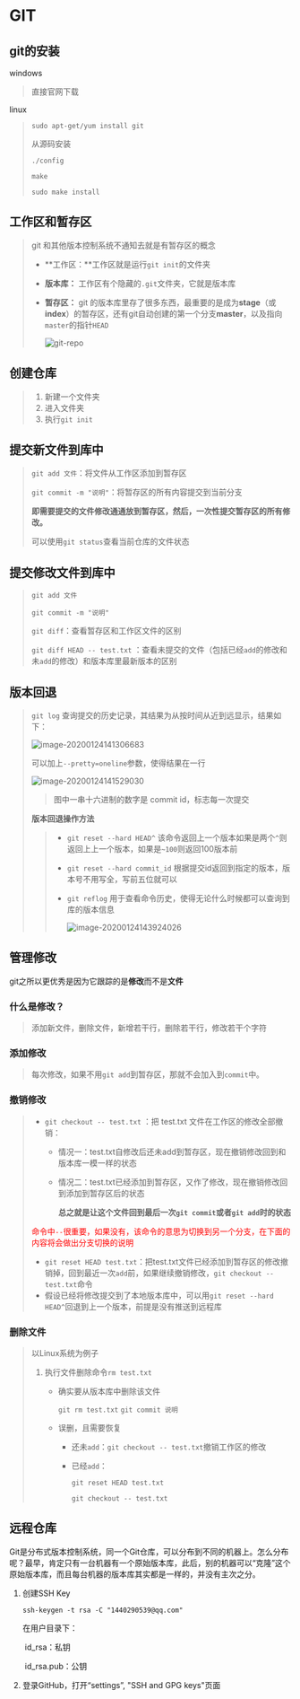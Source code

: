 # GIT

## git的安装

windows

> 直接官网下载

linux

> ```shell
> sudo apt-get/yum install git
> ```
>
> 从源码安装
>
> `./config`
>
> `make`
>
> `sudo make install`

## 工作区和暂存区

> git 和其他版本控制系统不通知去就是有暂存区的概念
>
> + **工作区：**工作区就是运行`git init`的文件夹
>
> + **版本库：** 工作区有个隐藏的`.git`文件夹，它就是版本库
>
> + **暂存区：** git  的版本库里存了很多东西，最重要的是成为**stage**（或**index**）的暂存区，还有git自动创建的第一个分支**master**，以及指向`master`的指针`HEAD`
>
>   ![git-repo](https://www.liaoxuefeng.com/files/attachments/919020037470528/0)
>
> 

## 创建仓库

> 1. 新建一个文件夹
> 2. 进入文件夹
> 3. 执行`git init`

## 提交新文件到库中

> `git add 文件`：将文件从工作区添加到暂存区
>
> `git commit -m "说明"`：将暂存区的所有内容提交到当前分支
>
> **即需要提交的文件修改通通放到暂存区，然后，一次性提交暂存区的所有修改。**
>
> 可以使用`git status`查看当前仓库的文件状态

## 提交修改文件到库中

> `git add 文件`
>
> `git commit -m "说明"`
>
> `git diff`：查看暂存区和工作区文件的区别
>
> `git diff HEAD -- test.txt` ：查看未提交的文件（包括已经`add`的修改和未`add`的修改）和版本库里最新版本的区别 

## 版本回退

> `git log` 查询提交的历史记录，其结果为从按时间从近到远显示，结果如下：
>
> ![image-20200124141306683](C:\Users\14402\AppData\Roaming\Typora\typora-user-images\image-20200124141306683.png)
>
> 可以加上`--pretty=oneline`参数，使得结果在一行
>
> ![image-20200124141529030](C:\Users\14402\AppData\Roaming\Typora\typora-user-images\image-20200124141529030.png)
>
> > 图中一串十六进制的数字是 commit id，标志每一次提交
>
> **版本回退操作方法**
>
> > + `git reset --hard HEAD^` 该命令返回上一个版本如果是两个`^`则返回上上一个版本，如果是`~100`则返回100版本前
> >
> > + `git reset --hard commit_id` 根据提交id返回到指定的版本，版本号不用写全，写前五位就可以
> >
> > + `git reflog` 用于查看命令历史，使得无论什么时候都可以查询到库的版本信息
> >
> >   ![image-20200124143924026](C:\Users\14402\AppData\Roaming\Typora\typora-user-images\image-20200124143924026.png)

## 管理修改

git之所以更优秀是因为它跟踪的是**修改**而不是**文件**

### 什么是修改？

> 添加新文件，删除文件，新增若干行，删除若干行，修改若干个字符

### 添加修改

> 每次修改，如果不用`git add`到暂存区，那就不会加入到`commit`中。

### 撤销修改

> + `git checkout -- test.txt` ：把 test.txt 文件在工作区的修改全部撤销：
>
>   + 情况一：test.txt自修改后还未add到暂存区，现在撤销修改回到和版本库一模一样的状态
>
>   + 情况二：test.txt已经添加到暂存区，又作了修改，现在撤销修改回到添加到暂存区后的状态
>
>     **总之就是让这个文件回到最后一次`git commit`或者`git add`时的状态**
>
> <font style="color:red">命令中`--`很重要，如果没有，该命令的意思为切换到另一个分支，在下面的内容将会做出分支切换的说明</font>
>
> + `git reset HEAD test.txt`：把test.txt文件已经添加到暂存区的修改撤销掉，回到最近一次`add`前，如果继续撤销修改，`git checkout -- test.txt`命令
> + 假设已经将修改提交到了本地版本库中，可以用`git reset --hard HEAD^`回退到上一个版本，前提是没有推送到远程库

### 删除文件

> 以Linux系统为例子
>
> 1. 执行文件删除命令`rm test.txt`
>
>    + 确实要从版本库中删除该文件
>
>      `git rm test.txt`  `git commit 说明`
>
>    + 误删，且需要恢复
>
>      + 还未`add`：`git checkout -- test.txt`撤销工作区的修改
>
>      + 已经`add`：
>
>        `git reset HEAD test.txt` 
>
>        `git checkout -- test.txt`

## 远程仓库

Git是分布式版本控制系统，同一个Git仓库，可以分布到不同的机器上。怎么分布呢？最早，肯定只有一台机器有一个原始版本库，此后，别的机器可以“克隆”这个原始版本库，而且每台机器的版本库其实都是一样的，并没有主次之分。

1. 创建SSH Key

   `ssh-keygen -t rsa -C "1440290539@qq.com"`

   在用户目录下：

   ​	id_rsa：私钥

   ​	id_rsa.pub：公钥

2. 登录GitHub，打开“settings”, "SSH and GPG keys"页面